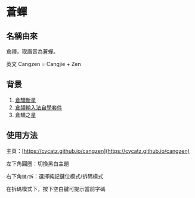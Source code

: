 # 蒼蟬

## 名稱由來

倉禪，取諧音為蒼蟬。

英文 Cangzen = Cangjie + Zen 

## 背景

1. [倉頡新星](https://github.com/GHolk/cjns)
2. [倉頡輸入法自學套件](http://www.scj2000.com/cjselfstudyv1/)
3. 倉頡之星

## 使用方法

主頁：[https://cycatz.github.io/cangzen](https://cycatz.github.io/cangzen)

左下角圓圈：切換黑白主題

右下角`鍵/拆`：選擇純記鍵位模式/拆碼模式

在拆碼模式下，按下空白鍵可提示當前字碼

